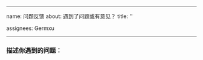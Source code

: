 


---
name: 问题反馈
about: 遇到了问题或有意见？
title: ''
<!-- labels: help wanted -->
assignees: Germxu

---

### 描述你遇到的问题：